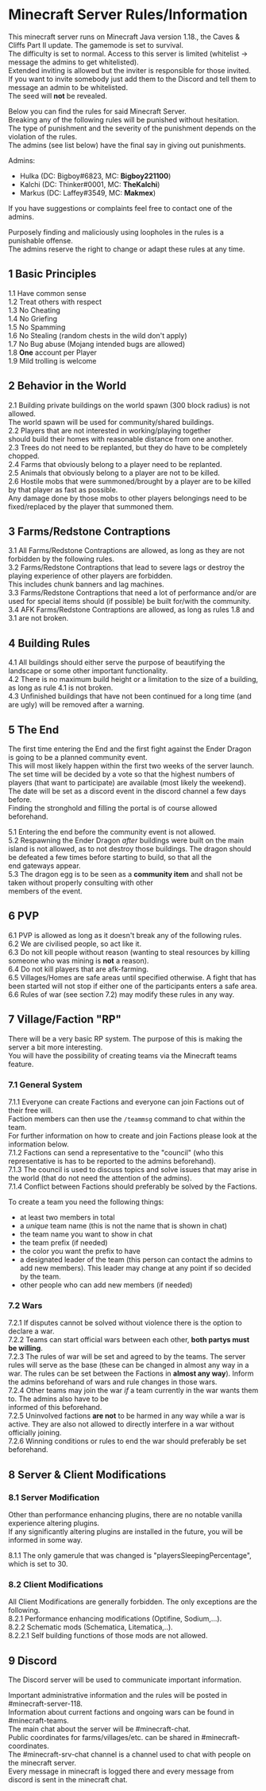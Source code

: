# Minecraft Server Rules/Information
This minecraft server runs on Minecraft Java version 1.18., the Caves & Cliffs Part II update. The gamemode is set to survival.  
The difficulty is set to normal. Access to this server is limited (whitelist -> message the admins to get whitelisted).  
Extended inviting is allowed but the inviter is responsible for those invited.  
If you want to invite somebody just add them to the Discord and tell them to message an admin to be whitelisted.  
The seed will **not** be revealed.

Below you can find the rules for said Minecraft Server.  
Breaking any of the following rules will be punished without hesitation.  
The type of punishment and the severity of the punishment depends on the violation of the rules.  
The admins (see list below) have the final say in giving out punishments.

Admins:
* Hulka (DC: Bigboy#6823, MC: **Bigboy221100**)
* Kalchi (DC: Thinker#0001, MC: **TheKalchi**)
* Markus (DC: Laffey#3549, MC: **Makmex**)

If you have suggestions or complaints feel free to contact one of the admins.

Purposely finding and maliciously using loopholes in the rules is a punishable offense.  
The admins reserve the right to change or adapt these rules at any time.

## 1 Basic Principles
1.1 Have common sense  
1.2 Treat others with respect  
1.3 No Cheating  
1.4 No Griefing  
1.5 No Spamming  
1.6 No Stealing (random chests in the wild don't apply)  
1.7 No Bug abuse (Mojang intended bugs are allowed)  
1.8 **One** account per Player  
1.9 Mild trolling is welcome

## 2 Behavior in the World
2.1 Building private buildings on the world spawn (300 block radius) is not allowed.  
The world spawn will be used for community/shared buildings.  
2.2 Players that are not interested in working/playing together  
should build their homes with reasonable distance from one another.  
2.3 Trees do not need to be replanted, but they do have to be completely chopped.  
2.4 Farms that obviously belong to a player need to be replanted.  
2.5 Animals that obviously belong to a player are not to be killed.  
2.6 Hostile mobs that were summoned/brought by a player are to be killed by that player as fast as possible.  
Any damage done by those mobs to other players belongings need to be fixed/replaced by the player that summoned them.

## 3 Farms/Redstone Contraptions
3.1 All Farms/Redstone Contraptions are allowed, as long as they are not forbidden by the following rules.  
3.2 Farms/Redstone Contraptions that lead to severe lags or destroy the playing experience of other players are forbidden.  
This includes chunk banners and lag machines.  
3.3 Farms/Redstone Contraptions that need a lot of performance and/or are used for special items should 
(if possible) be built for/with the community.  
3.4 AFK Farms/Redstone Contraptions are allowed, as long as rules 1.8 and 3.1 are not broken.

## 4 Building Rules
4.1 All buildings should either serve the purpose of beautifying the landscape or some other important functionality.  
4.2 There is no maximum build height or a limitation to the size of a building, as long as rule 4.1 is not broken.  
4.3 Unfinished buildings that have not been continued for a long time (and are ugly) will be removed after a warning.

## 5 The End
The first time entering the End and the first fight against the Ender Dragon is going to be a planned community event.  
This will most likely happen within the first two weeks of the server launch.  
The set time will be decided by a vote so that the highest numbers of players (that want to participate) are available
(most likely the weekend). The date will be set as a discord event in the discord channel a few days before.  
Finding the stronghold and filling the portal is of course allowed beforehand.

5.1 Entering the end before the community event is not allowed.  
5.2 Respawning the Ender Dragon *after* buildings were built on the main island is not allowed,
as to not destroy those buildings. The dragon should be defeated a few times before starting to build, so that all the  
end gateways appear.  
5.3 The dragon egg is to be seen as a **community item** and shall not be taken without properly consulting with other  
members of the event.

## 6 PVP
6.1 PVP is allowed as long as it doesn't break any of the following rules.  
6.2 We are civilised people, so act like it.  
6.3 Do not kill people without reason (wanting to steal resources by killing someone who was mining is **not** a reason).  
6.4 Do not kill players that are afk-farming.  
6.5 Villages/Homes are safe areas until specified otherwise.
A fight that has been started will not stop if either one of the participants enters a safe area.  
6.6 Rules of war (see section 7.2) may modify these rules in any way.

## 7 Village/Faction "RP"
There will be a very basic RP system. The purpose of this is making the server a bit more interesting.  
You will have the possibility of creating teams via the Minecraft teams feature.

### 7.1 General System
7.1.1 Everyone can create Factions and everyone can join Factions out of their free will.  
Faction members can then use the ``/teammsg`` command to chat within the team.  
For further information on how to create and join Factions please look at the information below.  
7.1.2 Factions can send a representative to the "council"
(who this representative is has to be reported to the admins beforehand).  
7.1.3 The council is used to discuss topics and solve issues that may arise in the world
(that do not need the attention of the admins).  
7.1.4 Conflict between Factions should preferably be solved by the Factions.

To create a team you need the following things:
* at least two members in total
* a *unique* team name (this is not the name that is shown in chat)
* the team name you want to show in chat
* the team prefix (if needed)
* the color you want the prefix to have
* a designated leader of the team (this person can contact the admins to add new members). 
This leader may change at any point if so decided by the team.
* other people who can add new members (if needed)

### 7.2 Wars
7.2.1 If disputes cannot be solved without violence there is the option to declare a war.  
7.2.2 Teams can start official wars between each other, **both partys must be willing**.  
7.2.3 The rules of war will be set and agreed to by the teams.
The server rules will serve as the base (these can be changed in almost any way in a war.
The rules can be set between the Factions in **almost any way**).
Inform the admins beforehand of wars and rule changes in those wars.  
7.2.4 Other teams may join the war *if* a team currently in the war wants them to. The admins also have to be  
informed of this beforehand.  
7.2.5 Uninvolved factions **are not** to be harmed in any way while a war is active.
They are also not allowed to directly interfere in a war without officially joining.  
7.2.6 Winning conditions or rules to end the war should preferably be set beforehand.  

## 8 Server & Client Modifications
### 8.1 Server Modification
Other than performance enhancing plugins, there are no notable vanilla experience altering plugins.  
If any significantly altering plugins are installed in the future, you will be informed in some way.

8.1.1 The only gamerule that was changed is "playersSleepingPercentage", which is set to 30.

### 8.2 Client Modifications
All Client Modifications are generally forbidden. The only exceptions are the following.  
8.2.1 Performance enhancing modifications (Optifine, Sodium,...).  
8.2.2 Schematic mods (Schematica, Litematica,..).  
8.2.2.1 Self building functions of those mods are not allowed.  

## 9 Discord
The Discord server will be used to communicate important information.

Important administrative information and the rules will be posted in #minecraft-server-118.  
Information about current factions and ongoing wars can be found in #minecraft-teams.  
The main chat about the server will be #minecraft-chat.  
Public coordinates for farms/villages/etc. can be shared in #minecraft-coordinates.  
The #minecraft-srv-chat channel is a channel used to chat with people on the minecraft server.  
Every message in minecraft is logged there and every message from discord is sent in the minecraft chat.